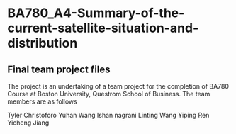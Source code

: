 # BA780_A4-Summary-of-the-current-satellite-situation-and-distribution
## Final team project files

The project is an undertaking of a team project for the completion of BA780 Course at Boston University, Questrom School of Business. The team members are as follows


Tyler Christoforo
Yuhan Wang
Ishan nagrani
Linting Wang
Yiping Ren
Yicheng Jiang
